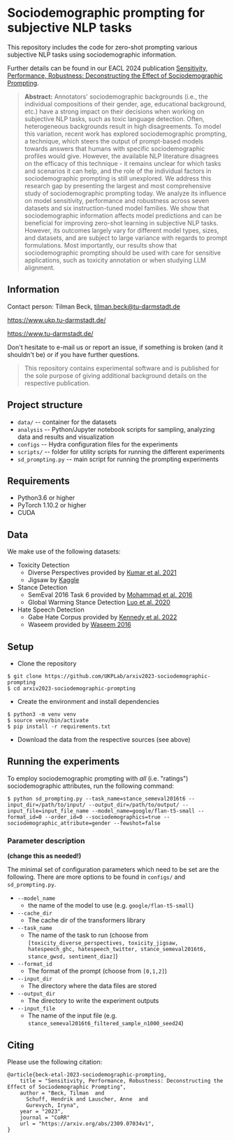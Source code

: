 # Sociodemographic prompting for subjective NLP tasks

This repository includes the code for zero-shot prompting various subjective NLP tasks using sociodemographic information.

Further details can be found in our EACL 2024 publication [Sensitivity, Performance, Robustness: Deconstructing the Effect of Sociodemographic Prompting](https://arxiv.org/abs/2309.07034v2).


> **Abstract:** Annotators' sociodemographic backgrounds (i.e., the individual compositions of their gender, age, educational background, etc.) have a strong impact on their decisions when working on subjective NLP tasks, such as toxic language detection. Often, heterogeneous backgrounds result in high disagreements. To model this variation, recent work has explored sociodemographic prompting, a technique, which steers the output of prompt-based models towards answers that humans with specific sociodemographic profiles would give. However, the available NLP literature disagrees on the efficacy of this technique - it remains unclear for which tasks and scenarios it can help, and the role of the individual factors in sociodemographic prompting is still unexplored. We address this research gap by presenting the largest and most comprehensive study of sociodemographic prompting today. We analyze its influence on model sensitivity, performance and robustness across seven datasets and six instruction-tuned model families. We show that sociodemographic information affects model predictions and can be beneficial for improving zero-shot learning in subjective NLP tasks. However, its outcomes largely vary for different model types, sizes, and datasets, and are subject to large variance with regards to prompt formulations. Most importantly, our results show that sociodemographic prompting should be used with care for sensitive applications, such as toxicity annotation or when studying LLM alignment.


## Information

Contact person: Tilman Beck, tilman.beck@tu-darmstadt.de

https://www.ukp.tu-darmstadt.de/

https://www.tu-darmstadt.de/


Don't hesitate to e-mail us or report an issue, if something is broken (and it shouldn't be) or if you have further questions.

> This repository contains experimental software and is published for the sole purpose of giving additional background details on the respective publication.

## Project structure

* `data/` -- container for the datasets
* `analysis` -- Python/Jupyter notebook scripts for sampling, analyzing data and results and visualization
* `configs` -- Hydra configuration files for the experiments
* `scripts/` -- folder for utility scripts for running the different experiments
* `sd_prompting.py` -- main script for running the prompting experiments

## Requirements

* Python3.6 or higher
* PyTorch 1.10.2 or higher
* CUDA

## Data

We make use of the following datasets: 

* Toxicity Detection
  * Diverse Perspectives provided by [Kumar et al. 2021](https://www.usenix.org/system/files/soups2021-kumar.pdf)
  * Jigsaw by [Kaggle](https://www.kaggle.com/c/jigsaw-unintended-bias-in-toxicity-classification/data)
* Stance Detection
  * SemEval 2016 Task 6 provided by [Mohammad et al. 2016](https://aclanthology.org/S16-1003/)
  * Global Warming Stance Detection [Luo et al. 2020](https://doi.org/10.18653/v1/2020.findings-emnlp.296)
* Hate Speech Detection
  * Gabe Hate Corpus provided by [Kennedy et al. 2022](https://doi.org/10.31234/osf.io/hqjxn)
  * Waseem provided by [Waseem 2016](https://doi.org/10.18653/v1/W16-5618)

## Setup

* Clone the repository
```
$ git clone https://github.com/UKPLab/arxiv2023-sociodemographic-prompting
$ cd arxiv2023-sociodemographic-prompting
```
* Create the environment and install dependencies

```
$ python3 -m venv venv
$ source venv/bin/activate
$ pip install -r requirements.txt
```
* Download the data from the respective sources (see above)


## Running the experiments

To employ sociodemographic prompting with *all* (i.e. "ratings") sociodemographic attributes,
run the following command:

```
$ python sd_prompting.py --task_name=stance_semeval2016t6 --input_dir=/path/to/input/ --output_dir=/path/to/output/ --input_file=input_file_name --model_name=google/flan-t5-small --format_id=0 --order_id=0 --sociodemographics=true --sociodemographic_attribute=gender --fewshot=false
```


### Parameter description
**(change this as needed!)**

The minimal set of configuration parameters which need to be set are the following. There are more options to be found in `configs/` and `sd_prompting.py`. 

* `--model_name`
  * the name of the model to use (e.g. `google/flan-t5-small`)
* `--cache_dir`
  * The cache dir of the transformers library
* `--task_name`
  * The name of the task to run (choose from `[toxicity_diverse_perspectives, toxicity_jigsaw, hatespeech_ghc, hatespeech_twitter, stance_semeval2016t6, stance_gwsd, sentiment_diaz]`)  
* `--format_id`
  * The format of the prompt (choose from `[0,1,2]`)
* `--input_dir`
  * The directory where the data files are stored 
* `--output_dir`
  * The directory to write the experiment outputs 
* `--input_file`
  * The name of the input file (e.g. `stance_semeval2016t6_filtered_sample_n1000_seed24`)


## Citing

Please use the following citation:

```
@article{beck-etal-2023-sociodemographic-prompting,
    title = "Sensitivity, Performance, Robustness: Deconstructing the Effect of Sociodemographic Prompting",
    author = "Beck, Tilman  and
      Schuff, Hendrik and Lauscher, Anne  and
      Gurevych, Iryna",
    year = "2023",
    journal = "CoRR"
    url = "https://arxiv.org/abs/2309.07034v1",
}
```
